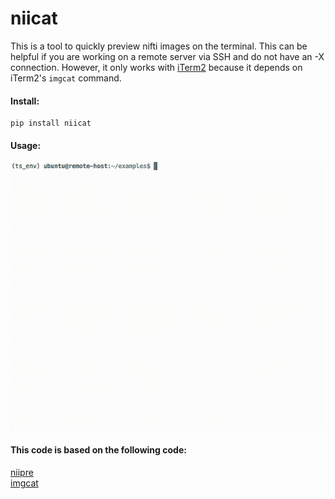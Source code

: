 # niicat

This is a tool to quickly preview nifti images on the terminal. 
This can be helpful if you are working on a remote server via SSH and do not have
an -X connection. However, it only works with [iTerm2](https://www.iterm2.com/) 
because it depends on iTerm2's `imgcat` command.

#### Install:

```
pip install niicat
```

#### Usage:

![](niicat/resources/example.gif)


#### This code is based on the following code:

[niipre](https://github.com/vnckppl/niipre)  
[imgcat](https://www.iterm2.com/utilities/imgcat)
